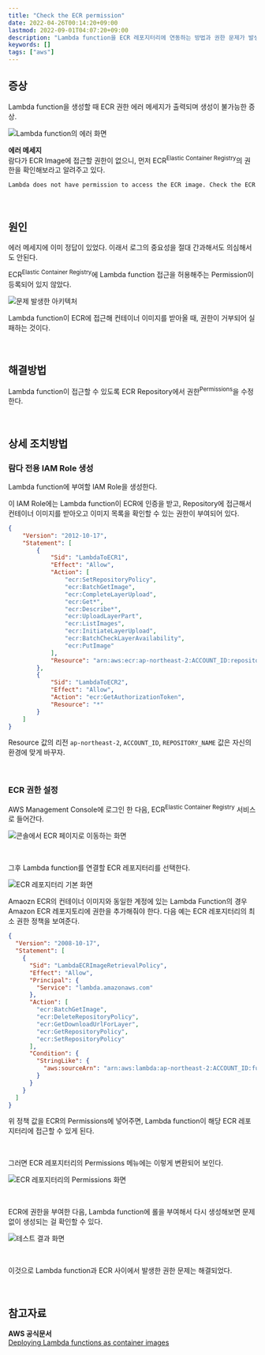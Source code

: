 ```yaml
---
title: "Check the ECR permission"
date: 2022-04-26T00:14:20+09:00
lastmod: 2022-09-01T04:07:20+09:00
description: "Lambda function을 ECR 레포지터리에 연동하는 방법과 권한 문제가 발생했을 때 해결하는 법을 소개합니다."
keywords: []
tags: ["aws"]
---
```


## 증상

Lambda function을 생성할 때 ECR 권한 에러 메세지가 출력되며 생성이 불가능한 증상.

![Lambda function의 에러 화면](./1.png "Lambda function 생성 시 에러 메세지 화면")

**에러 메세지**  
람다가 ECR Image에 접근할 권한이 없으니, 먼저 ECR<sup>Elastic Container Registry</sup>의 권한을 확인해보라고 알려주고 있다.

```bash
Lambda does not have permission to access the ECR image. Check the ECR permissions.
```

&nbsp;

## 원인

에러 메세지에 이미 정답이 있었다. 이래서 로그의 중요성을 절대 간과해서도 의심해서도 안된다.  

ECR<sup>Elastic Container Registry</sup>에 Lambda function 접근을 허용해주는 Permission이 등록되어 있지 않았다.

![문제 발생한 아키텍처](./2.png "ECR과 Lambda 권한 문제가 발생한 아키텍처")

Lambda function이 ECR에 접근해 컨테이너 이미지를 받아올 때, 권한이 거부되어 실패하는 것이다.

&nbsp;

## 해결방법

Lambda function이 접근할 수 있도록 ECR Repository에서 권한<sup>Permissions</sup>을 수정한다.

&nbsp;

## 상세 조치방법

### 람다 전용 IAM Role 생성

Lambda function에 부여할 IAM Role을 생성한다.

이 IAM Role에는 Lambda function이 ECR에 인증을 받고, Repository에 접근해서 컨테이너 이미지를 받아오고 이미지 목록을 확인할 수 있는 권한이 부여되어 있다.

```json
{
    "Version": "2012-10-17",
    "Statement": [
        {
            "Sid": "LambdaToECR1",
            "Effect": "Allow",
            "Action": [
                "ecr:SetRepositoryPolicy",
                "ecr:BatchGetImage",
                "ecr:CompleteLayerUpload",
                "ecr:Get*",
                "ecr:Describe*",
                "ecr:UploadLayerPart",
                "ecr:ListImages",
                "ecr:InitiateLayerUpload",
                "ecr:BatchCheckLayerAvailability",
                "ecr:PutImage"
            ],
            "Resource": "arn:aws:ecr:ap-northeast-2:ACCOUNT_ID:repository/REPOSITORY_NAME"
        },
        {
            "Sid": "LambdaToECR2",
            "Effect": "Allow",
            "Action": "ecr:GetAuthorizationToken",
            "Resource": "*"
        }
    ]
}
```

Resource 값의 리전 `ap-northeast-2`, `ACCOUNT_ID`, `REPOSITORY_NAME` 값은 자신의 환경에 맞게 바꾸자.

&nbsp;

### ECR 권한 설정

AWS Management Console에 로그인 한 다음, ECR<sup>Elastic Container Registry</sup> 서비스로 들어간다.

![콘솔에서 ECR 페이지로 이동하는 화면](./3.gif)

&nbsp;

그후 Lambda function를 연결할 ECR 레포지터리를 선택한다.

![ECR 레포지터리 기본 화면](./4.png "ECR Repository의 권한설정 화면")

Amaozn ECR의 컨테이너 이미지와 동일한 계정에 있는 Lambda Function의 경우 Amazon ECR 레포지토리에 권한을 추가해줘야 한다. 다음 예는 ECR 레포지터리의 최소 권한 정책을 보여준다.

```json
{
  "Version": "2008-10-17",
  "Statement": [
    {
      "Sid": "LambdaECRImageRetrievalPolicy",
      "Effect": "Allow",
      "Principal": {
        "Service": "lambda.amazonaws.com"
      },
      "Action": [
        "ecr:BatchGetImage",
        "ecr:DeleteRepositoryPolicy",
        "ecr:GetDownloadUrlForLayer",
        "ecr:GetRepositoryPolicy",
        "ecr:SetRepositoryPolicy"
      ],
      "Condition": {
        "StringLike": {
          "aws:sourceArn": "arn:aws:lambda:ap-northeast-2:ACCOUNT_ID:function:*"
        }
      }
    }
  ]
}
```

위 정책 값을 ECR의 Permissions에 넣어주면, Lambda function이 해당 ECR 레포지터리에 접근할 수 있게 된다.  

&nbsp;

그러면 ECR 레포지터리의 Permissions 메뉴에는 이렇게 변환되어 보인다.

![ECR 레포지터리의 Permissions 화면](./5.png)

&nbsp;

ECR에 권한을 부여한 다음, Lambda function에 롤을 부여해서 다시 생성해보면 문제없이 생성되는 걸 확인할 수 있다.

![테스트 결과 화면](./6.png "Lambda function이 생성된 화면")

&nbsp;

이것으로 Lambda function과 ECR 사이에서 발생한 권한 문제는 해결되었다.

&nbsp;

## 참고자료

**AWS 공식문서**  
[Deploying Lambda functions as container images](https://docs.aws.amazon.com/lambda/latest/dg/gettingstarted-images.html#gettingstarted-images-permissions)
